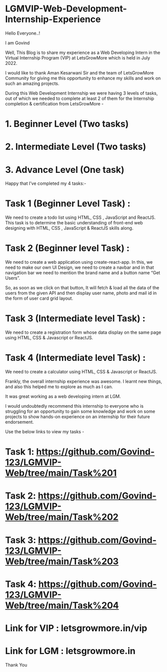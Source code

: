 # LGMVIP-Web-Development-Internship-Experience

Hello Everyone..!

I am Govind

Well, This Blog is to share my experience as a Web Developing Intern in the Virtual Internship Program (VIP) at LetsGrowMore which is held in July 2022.

I would like to thank Aman Kesarwani Sir and the team of LetsGrowMore Community for giving me this opportunity to enhance my skills and work on such an amazing projects.

During this Web Development Internship we were having 3 levels of tasks, out of which we needed to complete at least 2 of them for the Internship completion & certification from LetsGrowMore -

# 1. Beginner Level (Two tasks)
# 2. Intermediate Level (Two tasks)
# 3. Advance Level (One task)
Happy that I’ve completed my 4 tasks:-

# Task 1 (Beginner Level Task) :
We need to create a todo list using HTML, CSS , JavaScript and ReactJS. This task is to determine the basic understanding of front-end web designing with HTML, CSS , JavaScript & ReactJS skills along.

# Task 2 (Beginner level Task) :
We need to create a web application using create-react-app. In this, we need to make our own UI Design, we need to create a navbar and in that navigation bar we need to mention the brand name and a button name “Get Users”.

So, as soon as we click on that button, It will fetch & load all the data of the users from the given API and then display user name, photo and mail id in the form of user card grid layout.

# Task 3 (Intermediate level Task) :
We need to create a registration form whose data display on the same page using HTML, CSS & Javascript or ReactJS.

# Task 4 (Intermediate level Task) :
We need to create a calculator using HTML, CSS & Javascript or ReactJS.

Frankly, the overall internship experience was awesome. I learnt new things, and also this helped me to explore as much as I can.

It was great working as a web developing intern at LGM.

I would undoubtedly recommend this internship to everyone who is struggling for an opportunity to gain some knowledge and work on some projects to show hands-on experience on an internship for their future endorsement.

Use the below links to view my tasks -

# Task 1: https://github.com/Govind-123/LGMVIP-Web/tree/main/Task%201
# Task 2: https://github.com/Govind-123/LGMVIP-Web/tree/main/Task%202
# Task 3: https://github.com/Govind-123/LGMVIP-Web/tree/main/Task%203
# Task 4: https://github.com/Govind-123/LGMVIP-Web/tree/main/Task%204

# Link for VIP : letsgrowmore.in/vip
# Link for LGM : letsgrowmore.in

Thank You
